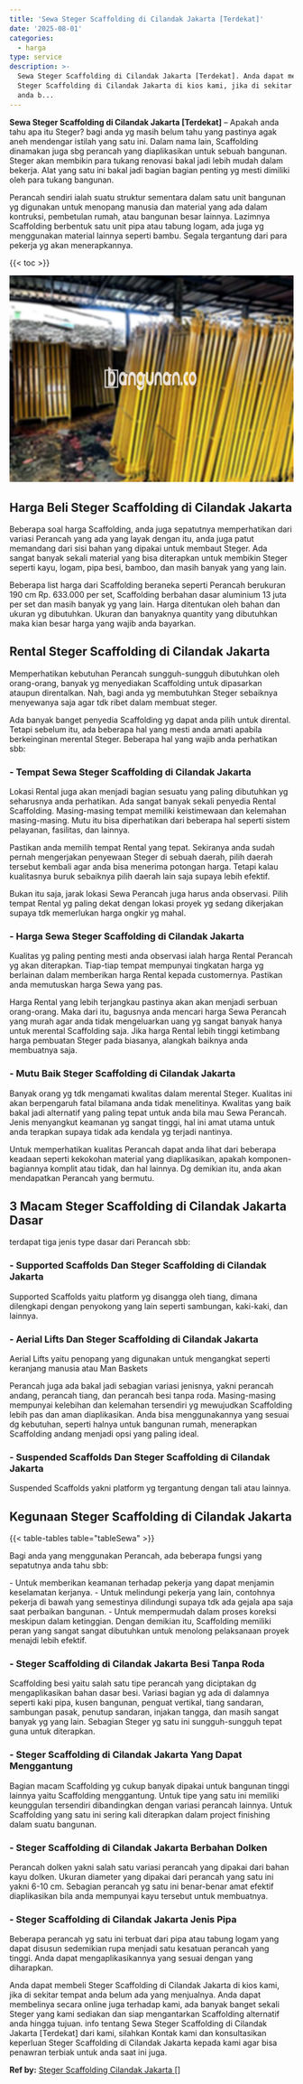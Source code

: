 ```yaml
---
title: 'Sewa Steger Scaffolding di Cilandak Jakarta [Terdekat]'
date: '2025-08-01'
categories:
  - harga
type: service
description: >-
  Sewa Steger Scaffolding di Cilandak Jakarta [Terdekat]. Anda dapat membeli
  Steger Scaffolding di Cilandak Jakarta di kios kami, jika di sekitar tempat
  anda b...
---
```


**Sewa Steger Scaffolding di Cilandak Jakarta \[Terdekat\]** – Apakah anda tahu apa itu Steger? bagi anda yg masih belum tahu yang pastinya agak aneh mendengar istilah yang satu ini. Dalam nama lain, Scaffolding dinamakan juga sbg perancah yang diaplikasikan untuk sebuah bangunan. Steger akan membikin para tukang renovasi bakal jadi lebih mudah dalam bekerja. Alat yang satu ini bakal jadi bagian bagian penting yg mesti dimiliki oleh para tukang bangunan.

Perancah sendiri ialah suatu struktur sementara dalam satu unit bangunan yg digunakan untuk menopang manusia dan material yang ada dalam kontruksi, pembetulan rumah, atau bangunan besar lainnya. Lazimnya Scaffolding berbentuk satu unit pipa atau tabung logam, ada juga yg menggunakan material lainnya seperti bambu. Segala tergantung dari para pekerja yg akan menerapkannya.

{{< toc >}}

![Sewa Steger Scaffolding di Cilandak Jakarta [Terdekat]](/images/sewa-scaffolding-steger-11.png)

## Harga Beli Steger Scaffolding di Cilandak Jakarta

Beberapa soal harga Scaffolding, anda juga sepatutnya memperhatikan dari variasi Perancah yang ada yang layak dengan itu, anda juga patut memandang dari sisi bahan yang dipakai untuk membaut Steger. Ada sangat banyak sekali material yang bisa diterapkan untuk membikin Steger seperti kayu, logam, pipa besi, bamboo, dan masih banyak yang yang lain.

Beberapa list harga dari Scaffolding beraneka seperti Perancah berukuran 190 cm Rp. 633.000 per set, Scaffolding berbahan dasar aluminium 13 juta per set dan masih banyak yg yang lain. Harga ditentukan oleh bahan dan ukuran yg dibutuhkan. Ukuran dan banyaknya quantity yang dibutuhkan maka kian besar harga yang wajib anda bayarkan.

## Rental Steger Scaffolding di Cilandak Jakarta

Memperhatikan kebutuhan Perancah sungguh-sungguh dibutuhkan oleh orang-orang, banyak yg menyediakan Scaffolding untuk dipasarkan ataupun direntalkan. Nah, bagi anda yg membutuhkan Steger sebaiknya menyewanya saja agar tdk ribet dalam membuat steger.

Ada banyak banget penyedia Scaffolding yg dapat anda pilih untuk dirental. Tetapi sebelum itu, ada beberapa hal yang mesti anda amati apabila berkeinginan merental Steger. Beberapa hal yang wajib anda perhatikan sbb:

### \- Tempat Sewa Steger Scaffolding di Cilandak Jakarta

Lokasi Rental juga akan menjadi bagian sesuatu yang paling dibutuhkan yg seharusnya anda perhatikan. Ada sangat banyak sekali penyedia Rental Scaffolding. Masing-masing tempat memiliki keistimewaan dan kelemahan masing-masing. Mutu itu bisa diperhatikan dari beberapa hal seperti sistem pelayanan, fasilitas, dan lainnya.

Pastikan anda memilih tempat Rental yang tepat. Sekiranya anda sudah pernah mengerjakan penyewaan Steger di sebuah daerah, pilih daerah tersebut kembali agar anda bisa menerima potongan harga. Tetapi kalau kualitasnya buruk sebaiknya pilih daerah lain saja supaya lebih efektif.

Bukan itu saja, jarak lokasi Sewa Perancah juga harus anda observasi. Pilih tempat Rental yg paling dekat dengan lokasi proyek yg sedang dikerjakan supaya tdk memerlukan harga ongkir yg mahal.

### \- Harga Sewa Steger Scaffolding di Cilandak Jakarta

Kualitas yg paling penting mesti anda observasi ialah harga Rental Perancah yg akan diterapkan. Tiap-tiap tempat mempunyai tingkatan harga yg berlainan dalam memberikan harga Rental kepada customernya. Pastikan anda memutuskan harga Sewa yang pas.

Harga Rental yang lebih terjangkau pastinya akan akan menjadi serbuan orang-orang. Maka dari itu, bagusnya anda mencari harga Sewa Perancah yang murah agar anda tidak mengeluarkan uang yg sangat banyak hanya untuk merental Scaffolding saja. Jika harga Rental lebih tinggi ketimbang harga pembuatan Steger pada biasanya, alangkah baiknya anda membuatnya saja.

### \- Mutu Baik Steger Scaffolding di Cilandak Jakarta

Banyak orang yg tdk mengamati kwalitas dalam merental Steger. Kualitas ini akan berpengaruh fatal bilamana anda tidak menelitinya. Kwalitas yang baik bakal jadi alternatif yang paling tepat untuk anda bila mau Sewa Perancah. Jenis menyangkut keamanan yg sangat tinggi, hal ini amat utama untuk anda terapkan supaya tidak ada kendala yg terjadi nantinya.

Untuk memperhatikan kualitas Perancah dapat anda lihat dari beberapa keadaan seperti kekokohan material yang diaplikasikan, apakah komponen-bagiannya komplit atau tidak, dan hal lainnya. Dg demikian itu, anda akan mendapatkan Perancah yang bermutu.

## 3 Macam Steger Scaffolding di Cilandak Jakarta Dasar

terdapat tiga jenis type dasar dari Perancah sbb:

### \- Supported Scaffolds Dan Steger Scaffolding di Cilandak Jakarta

Supported Scaffolds yaitu platform yg disangga oleh tiang, dimana dilengkapi dengan penyokong yang lain seperti sambungan, kaki-kaki, dan lainnya.

### \- Aerial Lifts Dan Steger Scaffolding di Cilandak Jakarta

Aerial Lifts yaitu penopang yang digunakan untuk mengangkat seperti keranjang manusia atau Man Baskets

Perancah juga ada bakal jadi sebagian variasi jenisnya, yakni perancah andang, perancah tiang, dan perancah besi tanpa roda. Masing-masing mempunyai kelebihan dan kelemahan tersendiri yg mewujudkan Scaffolding lebih pas dan aman diaplikasikan. Anda bisa menggunakannya yang sesuai dg kebutuhan, seperti halnya untuk bangunan rumah, menerapkan Scaffolding andang menjadi opsi yang paling ideal.

### \- Suspended Scaffolds Dan Steger Scaffolding di Cilandak Jakarta

Suspended Scaffolds yakni platform yg tergantung dengan tali atau lainnya.

## Kegunaan Steger Scaffolding di Cilandak Jakarta

{{< table-tables table="tableSewa" >}}

Bagi anda yang menggunakan Perancah, ada beberapa fungsi yang sepatutnya anda tahu sbb:

\- Untuk memberikan keamanan terhadap pekerja yang dapat menjamin keselamatan kerjanya. - Untuk melindungi pekerja yang lain, contohnya pekerja di bawah yang semestinya dilindungi supaya tdk ada gejala apa saja saat perbaikan bangunan. - Untuk mempermudah dalam proses koreksi meskipun dalam ketinggian. Dengan demikian itu, Scaffolding memiliki peran yang sangat sangat dibutuhkan untuk menolong pelaksanaan proyek menajdi lebih efektif.

### \- Steger Scaffolding di Cilandak Jakarta Besi Tanpa Roda

Scaffolding besi yaitu salah satu tipe perancah yang diciptakan dg mengaplikasikan bahan dasar besi. Variasi bagian yg ada di dalamnya seperti kaki pipa, kusen bangunan, penguat vertikal, tiang sandaran, sambungan pasak, penutup sandaran, injakan tangga, dan masih sangat banyak yg yang lain. Sebagian Steger yg satu ini sungguh-sungguh tepat guna untuk diterapkan.

### \- Steger Scaffolding di Cilandak Jakarta Yang Dapat Menggantung

Bagian macam Scaffolding yg cukup banyak dipakai untuk bangunan tinggi lainnya yaitu Scaffolding menggantung. Untuk tipe yang satu ini memiliki keunggulan tersendiri dibandingkan dengan variasi perancah lainnya. Untuk Scaffolding yang satu ini sering kali diterapkan dalam project finishing dalam suatu bangunan.

### \- Steger Scaffolding di Cilandak Jakarta Berbahan Dolken

Perancah dolken yakni salah satu variasi perancah yang dipakai dari bahan kayu dolken. Ukuran diameter yang dipakai dari perancah yang satu ini yakni 6-10 cm. Sebagian perancah yg satu ini benar-benar amat efektif diaplikasikan bila anda mempunyai kayu tersebut untuk membuatnya.

### \- Steger Scaffolding di Cilandak Jakarta Jenis Pipa

Beberapa perancah yg satu ini terbuat dari pipa atau tabung logam yang dapat disusun sedemikian rupa menjadi satu kesatuan perancah yang tinggi. Anda dapat mengaplikasikannya yang sesuai dengan yang diharapkan.

Anda dapat membeli Steger Scaffolding di Cilandak Jakarta di kios kami, jika di sekitar tempat anda belum ada yang menjualnya. Anda dapat membelinya secara online juga terhadap kami, ada banyak banget sekali Steger yang kami sediakan dan siap mengantarkan Scaffolding alternatif anda hingga tujuan. info tentang Sewa Steger Scaffolding di Cilandak Jakarta \[Terdekat\] dari kami, silahkan Kontak kami dan konsultasikan keperluan Steger Scaffolding di Cilandak Jakarta kepada kami agar bisa penawran terbiak untuk anda saat ini juga.

**Ref by:** [Steger Scaffolding Cilandak Jakarta []](https://id.wikipedia.org/wiki/Steger)
